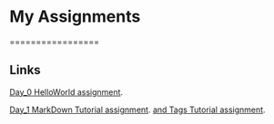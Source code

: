 # My Assignments
=================

## Links

[Day_0 HelloWorld assignment](https://srinivasthedeveloper.github.io/WEB-DEVELOPMENT-2021/SRINIVAStheDEVELOPER/helloworld.html "First friendly assignment").

[Day_1 MarkDown Tutorial assignment](https://github.com/srinivasthedeveloper/WEB-DEVELOPMENT-2021/blob/master/SRINIVAStheDEVELOPER/MARKDOWN%20TUTORIAL.md).
[   and Tags Tutorial assignment](https://srinivasthedeveloper.github.io/WEB-DEVELOPMENT-2021/SRINIVAStheDEVELOPER/DAY1%20Html%20Tutorial(basic%20tags)/index.html "Basic Concepts about Tags and its types assignment").
